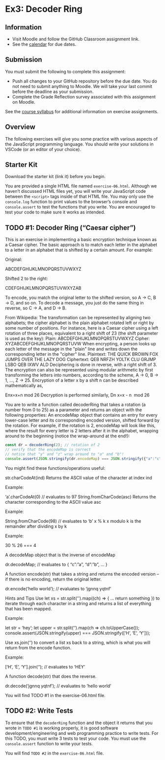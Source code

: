 # Ex3: Decoder Ring

## Information

- Visit Moodle and follow the GitHub Classroom assignment link.
- See the [calendar](/docs/information/schedule/#exercises) for due
  dates.

## Submission

You must submit the following to complete this assignment:

- Push all changes to your GitHub repository before the due date. You
  do not need to submit anything to Moodle. We will take your last
  commit before the deadline as your submission.
- Complete the Grade Reflection survey associated with this assignment
  on Moodle.

See the [course syllabus](/docs/information/syllabus/#exercises) for
additional information on exercise assignments.

## Overview

The following exercises will give you some practice with various aspects of the JavaScript programming language. You should write your solutions in VSCode (or an editor of your choice). 

## Starter Kit

Download the starter kit (link it) before you begin.

You are provided a single HTML file named `exercise-06.html`. Although we haven’t discussed HTML files yet, you will write your JavaScript code between the `<script>` tags inside of that HTML file. You may only use the `console.log` function to print values to the browser’s console and `console.assert` to test the functions that you write. You are encouraged to test your code to make sure it works as intended.

## TODO #1: Decoder Ring (“Caesar cipher”)

This is an exercise in implementing a basic encryption technique known as a Caesar cipher. The basic approach is to match each letter in the alphabet to a letter in an alphabet that is shifted by a certain amount. For example:

Original:

ABCDEFGHIJKLMNOPQRSTUVWXYZ

Shifted 2 to the right:

CDEFGHIJKLMNOPQRSTUVWXYZAB

To encode, you match the original letter to the shifted version, so A → C, B → D, and so on. To decode a message, you just do the same thing in reverse, so C → A, and D → B.

From Wikipedia:
The transformation can be represented by aligning two alphabets; the cipher alphabet is the plain alphabet rotated left or right by some number of positions. For instance, here is a Caesar cipher using a left rotation of three places, equivalent to a right shift of 23 (the shift parameter is used as the key):
Plain:    ABCDEFGHIJKLMNOPQRSTUVWXYZ
Cipher:   XYZABCDEFGHIJKLMNOPQRSTUVW
When encrypting, a person looks up each letter of the message in the "plain" line and writes down the corresponding letter in the "cipher" line.
Plaintext:  THE QUICK BROWN FOX JUMPS OVER THE LAZY DOG
Ciphertext: QEB NRFZH YOLTK CLU GRJMP LSBO QEB IXWV ALD
Deciphering is done in reverse, with a right shift of 3.
The encryption can also be represented using modular arithmetic by first transforming the letters into numbers, according to the scheme, A → 0, B → 1, ..., Z → 25. Encryption of a letter x by a shift n can be described mathematically as,

Enx=x+n mod 26
Decryption is performed similarly,
Dn x=x - n  mod 26


You are to write a function called decoderRing that takes a rotation (a number from 0 to 25) as a parameter and returns an object with the following properties:
An encodeMap object that contains an entry for every lower-case letter and its corresponding encoded version, shifted forward by the rotation. For example, if the rotation is 2, encodeMap will look like this, where the result for every letter is 2 letters after it in the alphabet, wrapping around to the beginning (notice the wrap-around at the end!):

```js
const dr = decoderRing(2); // rotation of 2
// verify that the encodeMap is correct
// notice that "y" and "z" wrap around to "a" and "b"!
console.assert(JSON.stringify(dr.encodeMap) === JSON.stringify({"a":"c","b":"d","c":"e","d":"f","e":"g","f":"h","g":"i","h":"j","i":"k","j":"l","k":"m","l":"n","m":"o","n":"p","o":"q","p":"r","q":"s","r":"t","s":"u","t":"v","u":"w","v":"x","w":"y","x":"z","y":"a","z":"b"}));
```



You might find these functions/operations useful:


str.charCodeAt(ind)
Returns the ASCII value of the character at index ind

Example:

‘a’.charCodeAt(0) // evaluates to 97
String.fromCharCode(asc)
Returns the character corresponding to the ASCII value asc

Example:

String.fromCharCode(98) // evaluates to ‘b’
x % k
x modulo k is the remainder after dividing x by k

Example:

30 % 26 === 4


A decodeMap object that is the inverse of encodeMap

dr.decodeMap; // evaluates to { “c”:”a”, “d”:”b”, … }


A function encode(str) that takes a string and returns the encoded version – if there is no encoding, return the original letter.

dr.encode(‘hello world’); // evaluates to ‘jgnnq yqtnf’

Hints and Tips
Use let xs = str.split('').map((ch) => { … return something }) to iterate through each character in a string and returns a list of everything that has been mapped.

Example:

let str = ‘hey’;
let upper = str.split(‘’).map(ch => ch.toUpperCase());
console.assert(JSON.stringify(upper) === 
    JSON.stringify([‘H’, ‘E’, ‘Y’]));


Use xs.join(‘’) to convert a list xs back to a string, which is what you will return from the encode function.

Example:

[‘H’, ‘E’, ‘Y’].join(‘’); // evaluates to ‘HEY’


A function decode(str) that does the reverse.

dr.decode(‘jgnnq yqtnf’); // evaluates to ‘hello world’

You will find TODO #1 in the exercise-06.html file.

## TODO #2: Write Tests

To ensure that the `decoderRing` function and the object it returns that you wrote in `TODO #1` is working properly, it is good software development/engineering and web programming practice to write tests. For this TODO, you must write 3 tests to test your code. You must use the `console.assert` function to write your tests.

You will find `TODO #2` in the `exercise-06.html` file.
